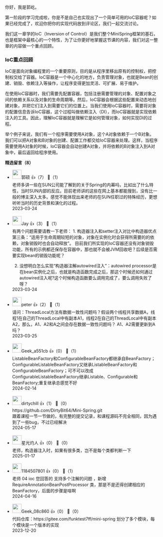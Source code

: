 你好，我是郭屹。

第一阶段的学习完成啦，你是不是自己也实现出了一个简单可用的IoC容器呢？如果已经完成了，欢迎你把你的实现代码放到评论区，我们一起交流讨论。

我们这一章学的IoC（Inversion of Control）是我们整个MiniSpring框架的基石，也是框架中最核心的一个特性，为了让你更好地掌握这节课的内容，我们对这一整章的内容做一个重点回顾。

### IoC重点回顾

IoC是面向对象编程里的一个重要原则，目的是从程序里移出原有的控制权，把控制权交给了容器。IoC容器是一个中心化的地方，负责管理对象，也就是Bean的创建、销毁、依赖注入等操作，让程序变得更加灵活、可扩展、易于维护。

在使用IoC容器时，我们需要先配置容器，包括注册需要管理的对象、配置对象之间的依赖关系以及对象的生命周期等。然后，IoC容器会根据这些配置来动态地创建对象，并把它们注入到需要它们的位置上。当我们使用IoC容器时，需要将对象的配置信息告诉IoC容器，这个过程叫做依赖注入（DI），而IoC容器就是实现依赖注入的工具。因此，理解IoC容器就是理解它是如何管理对象，如何实现DI的过程。

举个例子来说，我们有一个程序需要使用A对象，这个A对象依赖于一个B对象。我们可以把A对象和B对象的创建、配置工作都交给IoC容器来处理。这样，当程序需要使用A对象的时候，IoC容器会自动创建A对象，并将依赖的B对象注入到A对象中，最后返回给程序使用。
<div><strong>精选留言（8）</strong></div><ul>
<li><img src="https://static001.geekbang.org/account/avatar/00/11/2c/b8/fcaca637.jpg" width="30px"><span>郭硕</span> 👍（7） 💬（1）<div>老师多讲一些在SUN公司能了解到的关于Spring的内幕吗，比如出了什么特性，当时SUN内部的反应。目前老师讲的这些在网上基本都能搜到，没有比一般的博主深入太多。感觉不能体现出来老师的在SUN任职过的特殊经历，更想听听当时的历史背景和演化的过程。</div>2023-03-24</li><br/><li><img src="https://static001.geekbang.org/account/avatar/00/10/44/93/2d3d5868.jpg" width="30px"><span>Jay</span> 👍（3） 💬（1）<div>有两个问题需要请教一下老师：
1. 构造器注入和setter注入对比中构造器优点第三条：“适用于生命周期较短的对象，对象在实例化时会获得所需要的的依赖，对象销毁时也会自动释放”。
目前我们所实现的IoC容器还没有对象销毁功能，所有的示例都还保存在容器中，那也就不会被JVM回收吧？后续是否需要实现bean的销毁功能呢？

2. 没想明白怎么实现“构造器注解autowired注入”：autowired processor是在bean实例化之后，也就是构造函数完成之后，那这个时候还如何通过autowired注入呢?这个时候构造函数要么调用完成了，要么调用失败了呀？</div>2023-03-24</li><br/><li><img src="https://static001.geekbang.org/account/avatar/00/10/25/87/f3a69d1b.jpg" width="30px"><span>peter</span> 👍（2） 💬（1）<div>请问：ThreadLocal方法有数据一致性问题吗？假设两个线程共享数据A，线程1在自己的ThreadLocal中有副本A1，线程2在自己的ThreadLocal中有副本A2，那么，A1、A2和A之间会存在数据一致性问题吗？ A1、A2需要更新到A吗？</div>2023-03-25</li><br/><li><img src="" width="30px"><span>Geek_a551cb</span> 👍（0） 💬（1）<div>ListableBeanFactory和ConfigurableBeanFactory都继承自BeanFactory；ConfigurableListableBeanFactory又继承ListableBeanFactory和ConfigurableBeanFactory；可不可以改成ConfigurableListableBeanFactory继承Listable、Configurable和BeanFactory;重复继承总感觉不好</div>2024-02-14</li><br/><li><img src="https://static001.geekbang.org/account/avatar/00/3a/ff/d2/c1f5334d.jpg" width="30px"><span>dirtychill</span> 👍（1） 💬（0）<div>https:&#47;&#47;github.com&#47;DirtyBit64&#47;Mini-Spring.git  
跟着课程一节一节做的，有完整的提交记录，和课程源码不完全相同，因为遇到了一些bug，不过已经解决</div>2024-05-17</li><br/><li><img src="https://static001.geekbang.org/account/avatar/00/26/e6/9f/90fcfb8a.jpg" width="30px"><span>星光灼人</span> 👍（0） 💬（0）<div>老师，构造器注入时，如果有很多类，岂不是每个类都判断一下</div>2025-01-17</li><br/><li><img src="https://static001.geekbang.org/account/avatar/00/11/6c/a3/7d60e2a0.jpg" width="30px"><span>1184507801</span> 👍（0） 💬（1）<div>老师 04 ioc 您回答的 支持多个注解的问题 ，新增RequireAnnotationBeanPostProcessor 类，那是不是还得创建相应的BeanFactory，后面的步骤是啥啊</div>2024-04-16</li><br/><li><img src="" width="30px"><span>Geek_08c860</span> 👍（0） 💬（0）<div>代码仓库：https:&#47;&#47;gitee.com&#47;funktest7ff&#47;mini-spring
划分了多个模块，每个模块是一个版本的实现</div>2023-12-20</li><br/>
</ul>